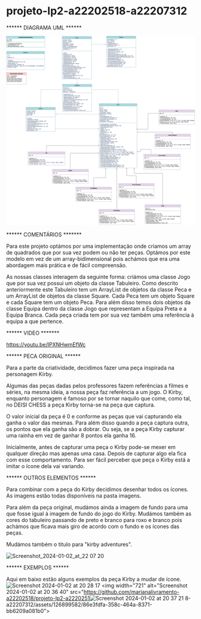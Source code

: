 # projeto-lp2-a22202518-a22207312

****** DIAGRAMA UML ******

![](diagrama.png?raw=true "Diagrama UML")




****** COMENTÁRIOS *******

Para este projeto optámos por uma implementação onde criamos um array de quadrados que por sua vez podem ou não ter peças. Optámos por este modelo em vez de um array-bidimensional pois achámos que era uma abordagem mais prática e de fácil compreensão. 

As nossas classes interagem da seguinte forma: criámos uma classe Jogo que por sua vez possui um objeto da classe Tabuleiro. Como descrito anteriormente este Tabuleiro tem um ArrayList de objetos da classe Peca e um ArrayList de objetos da classe Square. Cada Peca tem um objeto Square e cada Square tem um objeto Peca. Para além disso temos dois objetos da classe Equipa dentro da classe Jogo que representam a Equipa Preta e a Equipa Branca. Cada peça criada tem por sua vez também uma referência à equipa a que pertence.





****** VIDEO *******


https://youtu.be/IPXNHwmEfWc

****** PECA ORIGINAL ******

Para a parte da criatividade, decidimos fazer uma peça inspirada na personagem Kirby. 

Algumas das peças dadas pelos professores fazem referências a filmes e séries, na mesma ideia, a nossa peça faz referência a um jogo. O Kirby, enquanto personagem é famoso por se tornar naquilo que come, como tal, no DEISI CHESS a peça Kirby torna-se na peça que captura. 

O valor inicial da peça é 0 e conforme as peças que vai capturando ela ganha o valor das mesmas. Para além disso quando a peça captura outra, os pontos que ela ganha são a dobrar. Ou seja, se a peça
Kirby capturar uma rainha em vez de ganhar 8 pontos ela ganha 16.

Inicialmente, antes de capturar uma peça o Kirby pode-se mexer em qualquer direção mas apenas uma casa. Depois de capturar algo ela fica com esse comportamento. Para ser fácil perceber que peça o Kirby está a imitar o ícone dela vai variando.




****** OUTROS ELEMENTOS ******

Para combinar com a peça do Kirby decidimos desenhar todos os ícones. As imagens estão todas disponíveis na pasta imagens.

Para além da peça original, mudámos ainda a imagem de fundo para uma que fosse igual à imagem de fundo do jogo do Kirby. Mudámos também as cores do tabuleiro passando de preto e branco para roxo e branco pois achámos que ficava mais giro de acordo com o fundo e os ícones das peças.

Mudámos também o titulo para "kirby adventures".

<img width="723" alt="Screenshot_2024-01-02_at_22 07 20" src="https://github.com/marianalivramento-a22202518/projeto-lp2-a22202518-a22207312/assets/126899582/d25d8a7d-ef01-4214-b077-a38b28e0ba22">


****** EXEMPLOS ******

Aqui em baixo estão alguns exemplos da peça Kirby a mudar de ícone.
<img width="724" alt="Screenshot 2024-01-02 at 20 28 17" src="https://github.com/marianalivramento-a22202518/projeto-lp2-a22202518-a22207312/assets/126899582/bd095029-b31a-4b6e-98bd-69105a88f7ea">
<img width="721" alt="Screenshot 2024-01-02 at 20 36 40" src="https://github.com/marianalivramento-a22202518/projeto-lp2-a2220251<img width="727" alt="Screenshot 2024-01-02 at 20 37 21" src="https://github.com/marianalivramento-a22202518/projeto-lp2-a22202518-a22207312/assets/126899582/89e51337-80a9-4e83-9129-fcdafc9ba529">
8-a22207312/assets/126899582/86e3fdfa-358c-464a-8371-bb6209a081b0">



